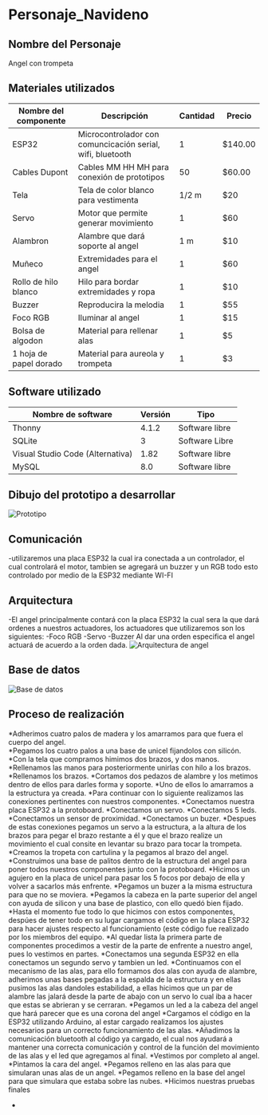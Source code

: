 # Personaje_Navideno

## Nombre del Personaje
Angel con trompeta

## Materiales utilizados
|Nombre del componente | Descripción | Cantidad | Precio |
| - | - | - | - | 
|ESP32|Microcontrolador con comuncicación serial, wifi, bluetooth|1|$140.00|
|Cables Dupont|Cables MM HH MH para conexión de prototipos|50|$60.00|
|Tela|Tela de color blanco para vestimenta|1/2 m|$20|
|Servo|Motor que permite generar movimiento|1|$60|
|Alambron|Alambre que dará soporte al angel|1 m|$10|
|Muñeco|Extremidades para el angel|1|$60|
|Rollo de hilo blanco|Hilo para bordar extremidades y ropa|1|$10|
|Buzzer|Reproducira la melodia|1|$55|
|Foco RGB|Iluminar al angel|1|$15|
|Bolsa de algodon|Material para rellenar alas|1|$5|
|1 hoja de papel dorado|Material para aureola y trompeta|1|$3|



## Software utilizado
|Nombre de software|Versión|Tipo|
|-|-|-|
|Thonny|4.1.2|Software libre|
|SQLite|3|Software Libre|
|Visual Studio Code (Alternativa)|1.82|Software libre|
|MySQL|8.0|Software libre|

## Dibujo del prototipo a desarrollar
![Prototipo ](https://github.com/Alejandrox666/Personaje_Navideno/blob/main/WhatsApp%20Image%202023-09-28%20at%205.13.07%20PM%20(1).jpeg)


## Comunicación
-utilizaremos una placa ESP32 la cual ira conectada a un controlador, el cual controlará el motor, tambien se agregará un buzzer y un RGB 
todo esto controlado por medio de la ESP32 mediante WI-FI

## Arquitectura
-El angel principalmente contará con la placa ESP32 la cual sera la que dará ordenes a nuestros actuadores, los actuadores que utilizaremos son los siguientes:
-Foco RGB
-Servo
-Buzzer
Al dar una orden especifica el angel actuará de acuerdo a la orden dada.
![Arquitectura de angel](https://github.com/Alejandrox666/Personaje_Navideno/blob/main/WhatsApp%20Image%202023-09-28%20at%205.13.07%20PM.jpeg)

## Base de datos
![Base de datos ](https://github.com/Alejandrox666/Personaje_Navideno/blob/main/WhatsApp%20Image%202023-09-28%20at%205.13.08%20PM.jpeg)

## Proceso de realización
*Adherimos cuatro palos de madera y los amarramos para que fuera el cuerpo del angel.                                
*Pegamos los cuatro palos a una base de unicel fijandolos con silicón.
*Con la tela que compramos himimos dos brazos, y dos manos.
*Rellenamos las manos para posteriormente unirlas con hilo a los brazos.
*Rellenamos los brazos.
*Cortamos dos pedazos de alambre y los metimos dentro de ellos para darles forma y soporte.
*Uno de ellos lo amarramos a la estructura ya creada.
*Para continuar con lo siguiente realizamos las conexiones pertinentes con nuestros componentes.
*Conectamos nuestra placa ESP32 a la protoboard.
*Conectamos un servo. 
*Conectamos 5 leds.
*Conectamos un sensor de proximidad.
*Conectamos un buzer.
*Despues de estas conexiones pegamos un servo a la estructura, a la altura de los brazos para pegar el brazo restante a él y que el brazo realize un movimiento el cual consite en levantar su brazo para tocar la trompeta.
*Creamos la tropeta con cartulina y la pegamos al brazo del angel.
*Construimos una base de palitos dentro de la estructura del angel para poner todos nuestros componentes junto con la protoboard.
*Hicimos un agujero en la placa de unicel para pasar los 5 focos por debajo de ella y volver a sacarlos más enfrente.
*Pegamos un buzer a la misma estructura para que no se moviera.
*Pegamos la cabeza en la parte superior del angel con ayuda de silicon y una base de plastico, con ello quedó bien fijado.
*Hasta el momento fue todo lo que hicimos con estos componentes, despúes de tener todo en su lugar cargamos el código en la placa ESP32 para hacer ajustes respecto al funcionamiento (este código fue realizado por los miembros del equipo.
*Al quedar lista la primera parte de componentes procedimos a vestir de la parte de enfrente a nuestro angel, pues lo vestimos en partes.
*Conectamos una segunda ESP32 en ella conectamos un segundo servo y tambien un led.
*Continuamos con el mecanismo de las alas, para ello formamos dos alas con ayuda de alambre, adherimos unas bases pegadas a la espalda de la estructura y en ellas pusimos las alas dandoles estabilidad, a ellas hicimos que un par de alambre las jalará desde la parte de abajo con un servo lo cual iba a hacer que estas se abrieran y se cerraran.
*Pegamos un led a la cabeza del angel que hará parecer que es una corona del angel
*Cargamos el código en la ESP32 utilizando Arduino, al estar cargado realizamos los ajustes necesarios para un correcto funcionamiento de las alas.
*Añadimos la comunicación bluetooth al código ya cargado, el cual nos ayudará a mantener una correcta comunicación y control de la función del movimiento de las alas y el led que agregamos al final.
*Vestimos por completo al angel.
*Pintamos la cara del angel.
*Pegamos relleno en las alas para que simularan unas alas de un angel.
*Pegamos relleno en la base del angel para que simulara que estaba sobre las nubes.
*Hicimos nuestras pruebas finales

*


